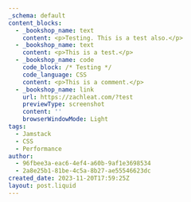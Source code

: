 ```yaml
---
_schema: default
content_blocks:
  - _bookshop_name: text
    content: <p>Testing. This is a test also.</p>
  - _bookshop_name: text
    content: <p>This is a test.</p>
  - _bookshop_name: code
    code_block: /* Testing */
    code_language: CSS
    content: <p>This is a comment.</p>
  - _bookshop_name: link
    url: https://zachleat.com/?test
    previewType: screenshot
    content: ''
    browserWindowMode: Light
tags:
  - Jamstack
  - CSS
  - Performance
author:
  - 96fbee3a-eac6-4ef4-a60b-9af1e3698534
  - 2a8e25b1-81be-4c5a-8b27-ae55546623dc
created_date: 2023-11-20T17:59:25Z
layout: post.liquid
---
```

